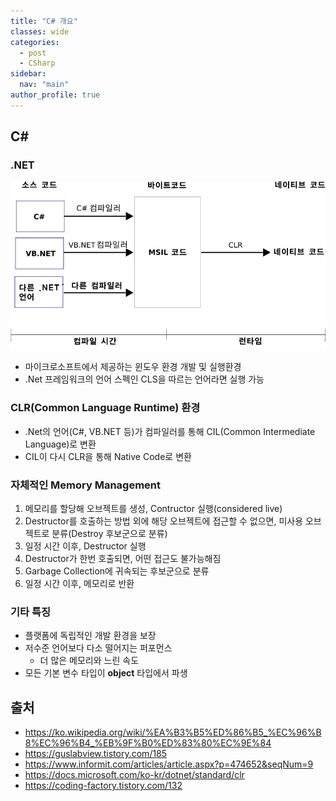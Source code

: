 ```yaml
---
title: "C# 개요"
classes: wide
categories: 
  - post
  - CSharp
sidebar:
  nav: "main"
author_profile: true
---
```


## C#

### .NET
![post_thumbnail](/assets/images/Common_Language_Runtime_diagram_korean.png)

* 마이크로소프트에서 제공하는 윈도우 환경 개발 및 실행환경
* .Net 프레임워크의 언어 스펙인 CLS을 따르는 언어라면 실행 가능

### CLR(Common Language Runtime) 환경
- .Net의 언어(C#, VB.NET 등)가 컴파일러를 통해 CIL(Common Intermediate Language)로 변환
- CIL이 다시 CLR을 통해 Native Code로 변환

### 자체적인 Memory Management
  1. 메모리를 할당해 오브젝트를 생성, Contructor 실행(considered live)
  2. Destructor를 호출하는 방법 외에 해당 오브젝트에 접근할 수 없으면, 미사용 오브젝트로 분류(Destroy 후보군으로 분류)
  3. 일정 시간 이후, Destructor 실행
  4. Destructor가 한번 호출되면, 어떤 접근도 불가능해짐
  5. Garbage Collection에 귀속되는 후보군으로 분류
  6. 일정 시간 이후, 메모리로 반환

### 기타 특징
* 플랫폼에 독립적인 개발 환경을 보장
* 저수준 언어보다 다소 떨어지는 퍼포먼스
  - 더 많은 메모리와 느린 속도
* 모든 기본 변수 타입이 **object** 타입에서 파생

## 출처
* <https://ko.wikipedia.org/wiki/%EA%B3%B5%ED%86%B5_%EC%96%B8%EC%96%B4_%EB%9F%B0%ED%83%80%EC%9E%84>
* <https://guslabview.tistory.com/185>
* <https://www.informit.com/articles/article.aspx?p=474652&seqNum=9>
* <https://docs.microsoft.com/ko-kr/dotnet/standard/clr>
* <https://coding-factory.tistory.com/132>